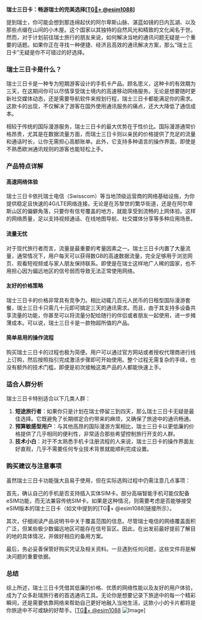 **瑞士三日卡：畅游瑞士的完美选择[[TG💪+ @esim1088](https://t.me/s/esim1088)]**

提到瑞士，你可能会想到那连绵起伏的阿尔卑斯山脉、湛蓝如镜的日内瓦湖、以及那些点缀在山间的小木屋。这个国家以其独特的自然风光和精致的文化闻名于世。然而，对于计划前往瑞士旅行的朋友来说，如何解决当地的通讯问题无疑是一个重要的话题。如果你正在寻找一种便捷、经济且高效的通讯解决方案，那么“瑞士三日卡”无疑是你不可错过的好选择。

### 瑞士三日卡是什么？

瑞士三日卡是一种专为短期游客设计的手机卡产品。顾名思义，这种卡的有效期为三天，在这期间你可以尽情享受瑞士境内的高速移动网络服务。无论是想要随时更新社交媒体动态，还是需要导航软件来规划行程，瑞士三日卡都能满足你的需求。这款卡的出现，不仅解决了游客在国外使用通讯服务的痛点，还大大降低了通信成本。

相较于传统的国际漫游服务，瑞士三日卡的最大优势在于性价比。国际漫游通常价格昂贵，尤其是在数据流量方面，而瑞士三日卡则以亲民的价格提供了充足的流量和通话时长，让你无需担心高额账单。此外，它支持多种语言的操作界面，即使是不熟悉欧洲通讯规则的游客也能轻松上手。

### 产品特点详解

#### 高速网络体验

瑞士三日卡依托瑞士电信（Swisscom）等当地顶级运营商的网络基础设施，为你提供稳定且快速的4G/LTE网络连接。无论是在苏黎世的繁华街道，还是在阿尔卑斯山区的偏僻角落，只要你有信号覆盖的地方，就能享受到流畅的上网体验。这样的网络质量，足以支持视频通话、在线地图导航、社交媒体分享等多种应用场景。

#### 流量无忧

对于现代旅行者而言，流量是最重要的考量因素之一。瑞士三日卡内置了大量流量，通常情况下，用户每天可以获得数GB的高速数据流量，完全足够用于浏览网页、观看短视频或与家人朋友保持联系。即使是在瑞士这样地广人稀的国家，也不用担心因为偏远地区的信号弱而导致无法正常使用网络。

#### 友好的价格策略

瑞士三日卡的价格非常具有竞争力。相比动辄几百元人民币的日租型国际漫游套餐，瑞士三日卡只需几十元即可搞定三天的通讯需求。而且，由于其支持多设备共享流量的功能，你甚至可以将流量分配给随行的伴侣或者朋友一起使用，进一步摊薄成本。可以说，瑞士三日卡是一款物超所值的产品。

#### 简单易用的操作流程

购买瑞士三日卡的过程也极为简便。用户可以通过官方网站或者授权代理商进行线上订购，然后按照指引完成激活步骤即可开始使用。整个过程无需复杂的手续，也没有额外的技术门槛，即便是初次接触这类产品的人都能快速上手。

### 适合人群分析

瑞士三日卡特别适合以下几类人群：

1. **短途旅行者**：如果你只是计划在瑞士停留三到四天，那么瑞士三日卡无疑是最佳选择。它既避免了长期绑定合约带来的麻烦，又确保了旅途中的通讯畅通。
2. **预算敏感型用户**：与其他高昂的国际漫游方案相比，瑞士三日卡以更低廉的价格提供了几乎相同的便利性，非常适合那些希望控制旅行开支的人群。
3. **技术小白**：对于不太熟悉手机卡注册流程的人来说，瑞士三日卡的操作界面友好直观，几乎不需要任何专业技术背景就能顺利完成设置。

### 购买建议与注意事项

虽然瑞士三日卡功能强大且易于使用，但在实际选购过程中仍需注意几点事项：

首先，确认自己的手机是否支持插入实体SIM卡。部分高端智能手机可能仅配备eSIM功能，而无法兼容传统SIM卡。如果是这种情况，则需要考虑是否能够接受eSIM版本的瑞士三日卡（如文中提到的[TG💪+ @esim1088]链接所示）。

其次，仔细阅读产品说明书中关于覆盖范围的信息。尽管瑞士电信的网络覆盖面积广泛，但某些极少数偏远地区可能存在信号盲区。因此，在出发前最好提前了解目的地的具体情况，并做好相应的备用方案。

最后，务必妥善保管好购买凭证及相关资料。一旦遇到任何问题，这些文件将是解决问题的重要依据。

### 总结

综上所述，瑞士三日卡凭借其低廉的价格、优质的网络性能以及友好的用户体验，成为了众多赴瑞旅行者的首选通讯工具。无论你是想要记录下旅途中的每一个精彩瞬间，还是需要依靠网络来帮助自己更好地融入当地生活，这款小小的卡片都将是你旅途中不可或缺的好帮手。[[TG💪+ @esim1088](https://t.me/s/esim1088) ![Image](https://i.postimg.cc/4NQfJmqS/Snipaste-2025-05-13-00-14-12.png)]